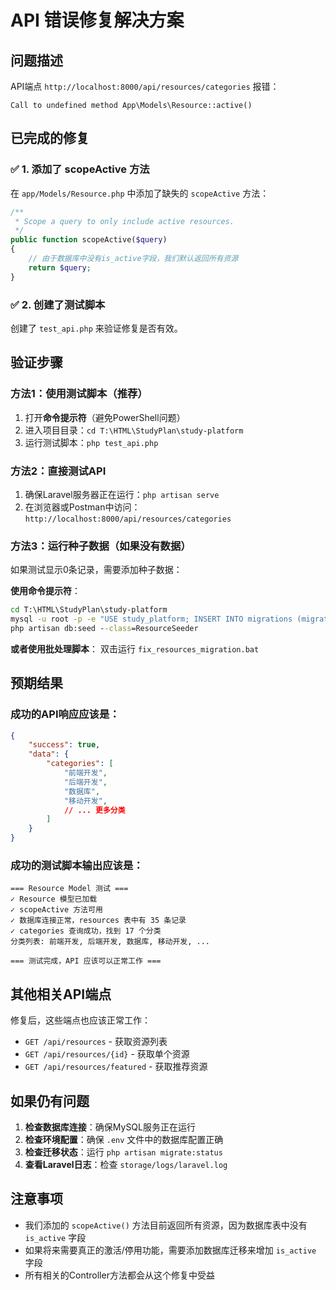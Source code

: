 # API 错误修复解决方案

## 问题描述
API端点 `http://localhost:8000/api/resources/categories` 报错：
```
Call to undefined method App\Models\Resource::active()
```

## 已完成的修复

### ✅ 1. 添加了 scopeActive 方法
在 `app/Models/Resource.php` 中添加了缺失的 `scopeActive` 方法：

```php
/**
 * Scope a query to only include active resources.
 */
public function scopeActive($query)
{
    // 由于数据库中没有is_active字段，我们默认返回所有资源
    return $query;
}
```

### ✅ 2. 创建了测试脚本
创建了 `test_api.php` 来验证修复是否有效。

## 验证步骤

### 方法1：使用测试脚本（推荐）
1. 打开**命令提示符**（避免PowerShell问题）
2. 进入项目目录：`cd T:\HTML\StudyPlan\study-platform`
3. 运行测试脚本：`php test_api.php`

### 方法2：直接测试API
1. 确保Laravel服务器正在运行：`php artisan serve`
2. 在浏览器或Postman中访问：`http://localhost:8000/api/resources/categories`

### 方法3：运行种子数据（如果没有数据）
如果测试显示0条记录，需要添加种子数据：

**使用命令提示符**：
```cmd
cd T:\HTML\StudyPlan\study-platform
mysql -u root -p -e "USE study_platform; INSERT INTO migrations (migration, batch) VALUES ('2024_01_20_000003_create_resources_table', 2) ON DUPLICATE KEY UPDATE batch=2;"
php artisan db:seed --class=ResourceSeeder
```

**或者使用批处理脚本**：
双击运行 `fix_resources_migration.bat`

## 预期结果

### 成功的API响应应该是：
```json
{
    "success": true,
    "data": {
        "categories": [
            "前端开发",
            "后端开发",
            "数据库",
            "移动开发",
            // ... 更多分类
        ]
    }
}
```

### 成功的测试脚本输出应该是：
```
=== Resource Model 测试 ===
✓ Resource 模型已加载
✓ scopeActive 方法可用
✓ 数据库连接正常，resources 表中有 35 条记录
✓ categories 查询成功，找到 17 个分类
分类列表: 前端开发, 后端开发, 数据库, 移动开发, ...

=== 测试完成，API 应该可以正常工作 ===
```

## 其他相关API端点

修复后，这些端点也应该正常工作：
- `GET /api/resources` - 获取资源列表
- `GET /api/resources/{id}` - 获取单个资源
- `GET /api/resources/featured` - 获取推荐资源

## 如果仍有问题

1. **检查数据库连接**：确保MySQL服务正在运行
2. **检查环境配置**：确保 `.env` 文件中的数据库配置正确
3. **检查迁移状态**：运行 `php artisan migrate:status`
4. **查看Laravel日志**：检查 `storage/logs/laravel.log`

## 注意事项

- 我们添加的 `scopeActive()` 方法目前返回所有资源，因为数据库表中没有 `is_active` 字段
- 如果将来需要真正的激活/停用功能，需要添加数据库迁移来增加 `is_active` 字段
- 所有相关的Controller方法都会从这个修复中受益 
